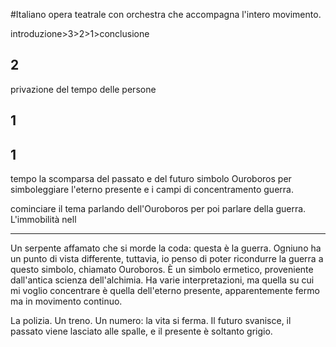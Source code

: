 #Italiano 
opera teatrale con orchestra che accompagna l'intero movimento.

introduzione>3>2>1>conclusione

## 2
privazione del tempo delle persone

## 1

## 1

tempo
la scomparsa del passato e del futuro
simbolo Ouroboros per simboleggiare l'eterno presente e i campi di concentramento
guerra.

cominciare il tema parlando dell'Ouroboros per poi parlare della guerra.
L'immobilità nell

---

Un serpente affamato che si morde la coda: questa è la guerra. Ogniuno ha un punto di vista differente, tuttavia, io penso di poter ricondurre la guerra a questo simbolo, chiamato Ouroboros. È un simbolo ermetico, proveniente dall'antica scienza dell'alchimia. Ha varie interpretazioni, ma quella su cui mi voglio concentrare è quella dell'eterno presente, apparentemente fermo ma in movimento continuo.

La polizia. Un treno. Un numero: la vita si ferma. Il futuro svanisce, il passato viene lasciato alle spalle, e il presente è soltanto grigio.